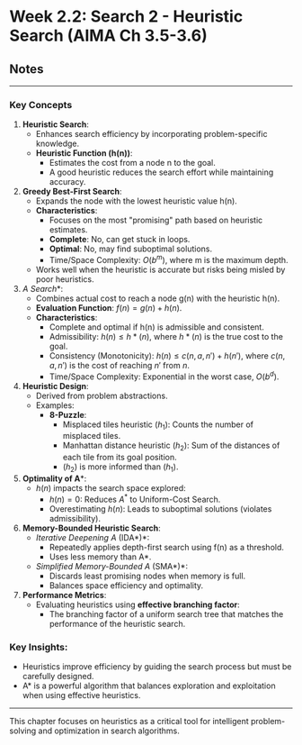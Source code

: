 # Week 2.2: Search 2 - Heuristic Search (AIMA Ch 3.5-3.6)
## Notes
---
### **Key Concepts**

1. **Heuristic Search**:
    - Enhances search efficiency by incorporating problem-specific knowledge.
    - **Heuristic Function (h(n))**:
        - Estimates the cost from a node n to the goal.
        - A good heuristic reduces the search effort while maintaining accuracy.
2. **Greedy Best-First Search**:
    - Expands the node with the lowest heuristic value h(n).
    - **Characteristics**:
        - Focuses on the most "promising" path based on heuristic estimates.
        - **Complete**: No, can get stuck in loops.
        - **Optimal**: No, may find suboptimal solutions.
        - Time/Space Complexity: $O(b^m)$, where m is the maximum depth.
    - Works well when the heuristic is accurate but risks being misled by poor heuristics.
3. **A* Search**:
    - Combines actual cost to reach a node g(n) with the heuristic h(n).
    - **Evaluation Function**: $f(n) = g(n) + h(n)$.
    - **Characteristics**:
        - Complete and optimal if h(n) is admissible and consistent.
        - Admissibility: $h(n) ≤ h*(n)$, where $h*(n)$ is the true cost to the goal.
        - Consistency (Monotonicity): $h(n) ≤ c(n,a,n') + h(n')$, where $c(n,a,n')$ is the cost of reaching $n'$ from $n$.
        - Time/Space Complexity: Exponential in the worst case, $O(b^d)$.
4. **Heuristic Design**:
    - Derived from problem abstractions.
    - Examples:
        - **8-Puzzle**:
            - Misplaced tiles heuristic $(h_1)$: Counts the number of misplaced tiles.
            - Manhattan distance heuristic $(h_2)$: Sum of the distances of each tile from its goal position.
            - $(h_2)$ is more informed than $(h_1)$.
5. **Optimality of A***:
    - $h(n)$ impacts the search space explored:
        - $h(n) = 0$: Reduces $A^*$ to Uniform-Cost Search.
        - Overestimating $h(n)$: Leads to suboptimal solutions (violates admissibility).
6. **Memory-Bounded Heuristic Search**:
    - *Iterative Deepening A* (IDA*)*:
        - Repeatedly applies depth-first search using f(n) as a threshold.
        - Uses less memory than A*.
    - *Simplified Memory-Bounded A* (SMA*)*:
        - Discards least promising nodes when memory is full.
        - Balances space efficiency and optimality.
7. **Performance Metrics**:
    - Evaluating heuristics using **effective branching factor**:
        - The branching factor of a uniform search tree that matches the performance of the heuristic search.

### **Key Insights**:

- Heuristics improve efficiency by guiding the search process but must be carefully designed.
- A* is a powerful algorithm that balances exploration and exploitation when using effective heuristics.

---

This chapter focuses on heuristics as a critical tool for intelligent problem-solving and optimization in search algorithms.
